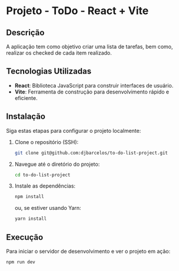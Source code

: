 # Projeto - ToDo - React + Vite

## Descrição

A aplicação tem como objetivo criar uma lista de tarefas, bem como, realizar os checked de cada item realizado.

## Tecnologias Utilizadas

- **React**: Biblioteca JavaScript para construir interfaces de usuário.
- **Vite**: Ferramenta de construção para desenvolvimento rápido e eficiente.

## Instalação

Siga estas etapas para configurar o projeto localmente:

1. Clone o repositório (SSH):

   ```bash
   git clone git@github.com:djbarcelos/to-do-list-project.git
   ```

2. Navegue até o diretório do projeto:

   ```bash
   cd to-do-list-project
   ```

3. Instale as dependências:

   ```bash
   npm install
   ```

   ou, se estiver usando Yarn:

   ```bash
   yarn install
   ```

## Execução

Para iniciar o servidor de desenvolvimento e ver o projeto em ação:

```bash
npm run dev
```
